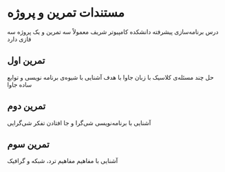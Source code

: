 # مستندات تمرین و پروژه
درس برنامه‌سازی پیشرفته دانشکده کامپیوتر شریف معمولاً سه تمرین و یک پروژه سه فازی دارد

## تمرین اول
حل چند مسئله‌ی کلاسیک با زبان جاوا با هدف آشنایی با شیوه‌ی برنامه نویسی و توابع ساده جاوا

## تمرین دوم
آشنایی با برنامه‌نویسی شی‌گرا و جا افتادن تفکر شی‌گرایی

## تمرین سوم
آشنایی با مفاهیم مفاهیم ترد، شبکه و گرافیک


